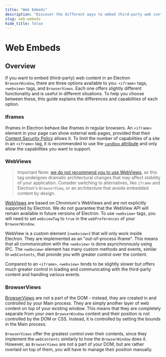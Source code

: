 ```yaml
---
title: "Web Embeds"
description: "Discover the different ways to embed third-party web content in your application."
slug: web-embeds
hide_title: false
---
```


# Web Embeds

## Overview

If you want to embed (third-party) web content in an Electron `BrowserWindow`,
there are three options available to you: `<iframe>` tags, `<webview>` tags,
and `BrowserViews`. Each one offers slightly different functionality and is
useful in different situations. To help you choose between these, this guide
explains the differences and capabilities of each option.

### Iframes

Iframes in Electron behave like iframes in regular browsers. An `<iframe>`
element in your page can show external web pages, provided that their
[Content Security Policy](https://developer.mozilla.org/en-US/docs/Web/HTTP/CSP)
allows it. To limit the number of capabilities of a site in an `<iframe>` tag,
it is recommended to use the [`sandbox` attribute](https://developer.mozilla.org/en-US/docs/Web/HTML/Element/iframe#attr-sandbox)
and only allow the capabilities you want to support.

### WebViews

> Important Note:
[we do not recommend you to use WebViews](../api/webview-tag.md#warning),
as this tag undergoes dramatic architectural changes that may affect stability
of your application. Consider switching to alternatives, like `iframe` and
Electron's `BrowserView`, or an architecture that avoids embedded content
by design.

[WebViews](../api/webview-tag.md) are based on Chromium's WebViews and are not
explicitly supported by Electron. We do not guarantee that the WebView API will
remain available in future versions of Electron. To use `<webview>` tags, you
will need to set `webviewTag` to `true` in the `webPreferences` of your
`BrowserWindow`.

WebView is a custom element (`<webview>`) that will only work inside Electron.
They are implemented as an "out-of-process iframe". This means that all
communication with the `<webview>` is done asynchronously using IPC. The
`<webview>` element has many custom methods and events, similar to
`webContents`, that provide you with greater control over the content.

Compared to an `<iframe>`, `<webview>` tends to be slightly slower but offers
much greater control in loading and communicating with the third-party content
and handling various events.

### BrowserViews

[BrowserViews](../api/browser-view.md) are not a part of the DOM - instead,
they are created in and controlled by your Main process. They are simply
another layer of web content on top of your existing window. This means
that they are completely separate from your own `BrowserWindow` content and
their position is not controlled by the DOM or CSS. Instead, it is controlled
by setting the bounds in the Main process.

`BrowserViews` offer the greatest control over their contents, since they
implement the `webContents` similarly to how the `BrowserWindow` does it.
However, as `BrowserViews` are not a part of your DOM, but are rather overlaid
on top of them, you will have to manage their position manually.
